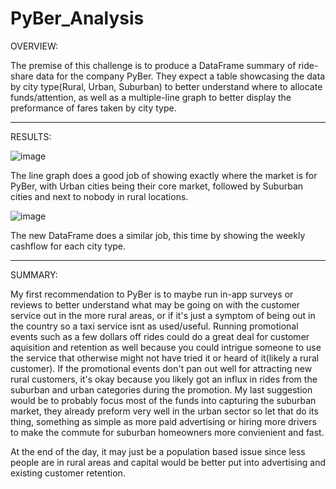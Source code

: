 # PyBer_Analysis
OVERVIEW:

The premise of this challenge is to produce a DataFrame summary of ride-share data for the company PyBer. They expect a table showcasing the data by city type(Rural, Urban, Suburban) to better understand where to allocate funds/attention, as well as a multiple-line graph to better display the preformance of fares taken by city type.

---

RESULTS:

![image](https://user-images.githubusercontent.com/105184244/179712475-5a23874c-2b2b-4afa-b14d-7fab7e78ea7f.png)

The line graph does a good job of showing exactly where the market is for PyBer, with Urban cities being their core market, followed by Suburban cities and next to nobody in rural locations.

![image](https://user-images.githubusercontent.com/105184244/179714284-26ccaea3-ba15-45e2-a45c-903472a3a33c.png)

The new DataFrame does a similar job, this time by showing the weekly cashflow for each city type.  

---

SUMMARY:

My first recommendation to PyBer is to maybe run in-app surveys or reviews to better understand what may be going on with the customer service out in the more rural areas, or if it's just a symptom of being out in the country so a taxi service isnt as used/useful. Running promotional events such as a few dollars off rides could do a great deal for customer aquisition and retention as well because you could intrigue someone to use the service that otherwise might not have tried it or heard of it(likely a rural customer). If the promotional events don't pan out well for attracting new rural customers, it's okay because you likely got an influx in rides from the suburban and urban categories during the promotion. My last suggestion would be to probably focus most of the funds into capturing the suburban market, they already preform very well in the urban sector so let that do its thing, something as simple as more paid advertising or hiring more drivers to make the commute for suburban homeowners more convienient and fast.

At the end of the day, it may just be a population based issue since less people are in rural areas and capital would be better put into advertising and existing customer retention.
